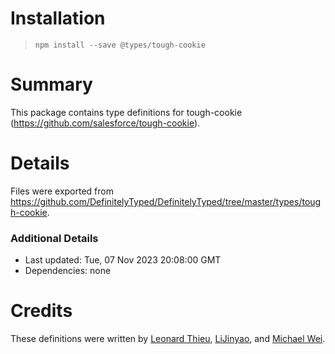 # Installation
> `npm install --save @types/tough-cookie`

# Summary
This package contains type definitions for tough-cookie (https://github.com/salesforce/tough-cookie).

# Details
Files were exported from https://github.com/DefinitelyTyped/DefinitelyTyped/tree/master/types/tough-cookie.

### Additional Details
 * Last updated: Tue, 07 Nov 2023 20:08:00 GMT
 * Dependencies: none

# Credits
These definitions were written by [Leonard Thieu](https://github.com/leonard-thieu), [LiJinyao](https://github.com/LiJinyao), and [Michael Wei](https://github.com/no2chem).
